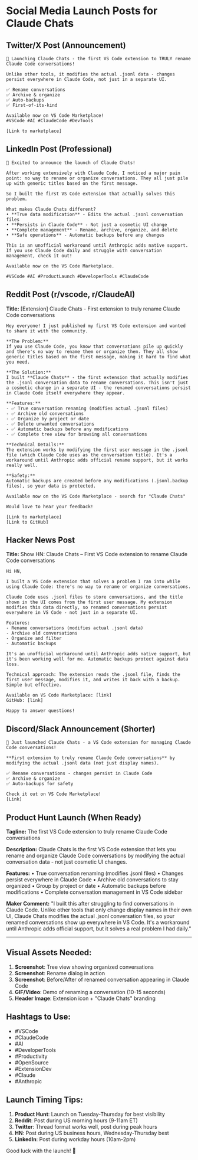 # Social Media Launch Posts for Claude Chats

## Twitter/X Post (Announcement)

```
🚀 Launching Claude Chats - the first VS Code extension to TRULY rename Claude Code conversations!

Unlike other tools, it modifies the actual .jsonl data - changes persist everywhere in Claude Code, not just in a separate UI.

✅ Rename conversations
✅ Archive & organize
✅ Auto-backups
✅ First-of-its-kind

Available now on VS Code Marketplace!
#VSCode #AI #ClaudeCode #DevTools

[Link to marketplace]
```

## LinkedIn Post (Professional)

```
🎉 Excited to announce the launch of Claude Chats!

After working extensively with Claude Code, I noticed a major pain point: no way to rename or organize conversations. They all just pile up with generic titles based on the first message.

So I built the first VS Code extension that actually solves this problem.

What makes Claude Chats different?
• **True data modification** - Edits the actual .jsonl conversation files
• **Persists in Claude Code** - Not just a cosmetic UI change
• **Complete management** - Rename, archive, organize, and delete
• **Safe operations** - Automatic backups before any changes

This is an unofficial workaround until Anthropic adds native support. If you use Claude Code daily and struggle with conversation management, check it out!

Available now on the VS Code Marketplace.

#VSCode #AI #ProductLaunch #DeveloperTools #ClaudeCode
```

## Reddit Post (r/vscode, r/ClaudeAI)

**Title:** [Extension] Claude Chats - First extension to truly rename Claude Code conversations

```
Hey everyone! I just published my first VS Code extension and wanted to share it with the community.

**The Problem:**
If you use Claude Code, you know that conversations pile up quickly and there's no way to rename them or organize them. They all show generic titles based on the first message, making it hard to find what you need.

**The Solution:**
I built **Claude Chats** - the first extension that actually modifies the .jsonl conversation data to rename conversations. This isn't just a cosmetic change in a separate UI - the renamed conversations persist in Claude Code itself everywhere they appear.

**Features:**
- ✅ True conversation renaming (modifies actual .jsonl files)
- ✅ Archive old conversations
- ✅ Organize by project or date
- ✅ Delete unwanted conversations
- ✅ Automatic backups before any modifications
- ✅ Complete tree view for browsing all conversations

**Technical Details:**
The extension works by modifying the first user message in the .jsonl file (which Claude Code uses as the conversation title). It's a workaround until Anthropic adds official rename support, but it works really well.

**Safety:**
Automatic backups are created before any modifications (.jsonl.backup files), so your data is protected.

Available now on the VS Code Marketplace - search for "Claude Chats"

Would love to hear your feedback!

[Link to marketplace]
[Link to GitHub]
```

## Hacker News Post

**Title:** Show HN: Claude Chats – First VS Code extension to rename Claude Code conversations

```
Hi HN,

I built a VS Code extension that solves a problem I ran into while using Claude Code: there's no way to rename or organize conversations.

Claude Code uses .jsonl files to store conversations, and the title shown in the UI comes from the first user message. My extension modifies this data directly, so renamed conversations persist everywhere in VS Code - not just in a separate UI.

Features:
- Rename conversations (modifies actual .jsonl data)
- Archive old conversations
- Organize and filter
- Automatic backups

It's an unofficial workaround until Anthropic adds native support, but it's been working well for me. Automatic backups protect against data loss.

Technical approach: The extension reads the .jsonl file, finds the first user message, modifies it, and writes it back with a backup. Simple but effective.

Available on VS Code Marketplace: [link]
GitHub: [link]

Happy to answer questions!
```

## Discord/Slack Announcement (Shorter)

```
🎉 Just launched Claude Chats - a VS Code extension for managing Claude Code conversations!

**First extension to truly rename Claude Code conversations** by modifying the actual .jsonl data (not just display names).

✅ Rename conversations - changes persist in Claude Code
✅ Archive & organize
✅ Auto-backups for safety

Check it out on VS Code Marketplace!
[Link]
```

## Product Hunt Launch (When Ready)

**Tagline:**
The first VS Code extension to truly rename Claude Code conversations

**Description:**
Claude Chats is the first VS Code extension that lets you rename and organize Claude Code conversations by modifying the actual conversation data - not just cosmetic UI changes.

**Features:**
• True conversation renaming (modifies .jsonl files)
• Changes persist everywhere in Claude Code
• Archive old conversations to stay organized
• Group by project or date
• Automatic backups before modifications
• Complete conversation management in VS Code sidebar

**Maker Comment:**
"I built this after struggling to find conversations in Claude Code. Unlike other tools that only change display names in their own UI, Claude Chats modifies the actual .jsonl conversation files, so your renamed conversations show up everywhere in VS Code. It's a workaround until Anthropic adds official support, but it solves a real problem I had daily."

---

## Visual Assets Needed:

1. **Screenshot**: Tree view showing organized conversations
2. **Screenshot**: Rename dialog in action
3. **Screenshot**: Before/After of renamed conversation appearing in Claude Code
4. **GIF/Video**: Demo of renaming a conversation (10-15 seconds)
5. **Header Image**: Extension icon + "Claude Chats" branding

## Hashtags to Use:

- #VSCode
- #ClaudeCode
- #AI
- #DeveloperTools
- #Productivity
- #OpenSource
- #ExtensionDev
- #Claude
- #Anthropic

## Launch Timing Tips:

1. **Product Hunt**: Launch on Tuesday-Thursday for best visibility
2. **Reddit**: Post during US morning hours (9-11am ET)
3. **Twitter**: Thread format works well, post during peak hours
4. **HN**: Post during US business hours, Wednesday-Thursday best
5. **LinkedIn**: Post during workday hours (10am-2pm)

Good luck with the launch! 🚀
```
